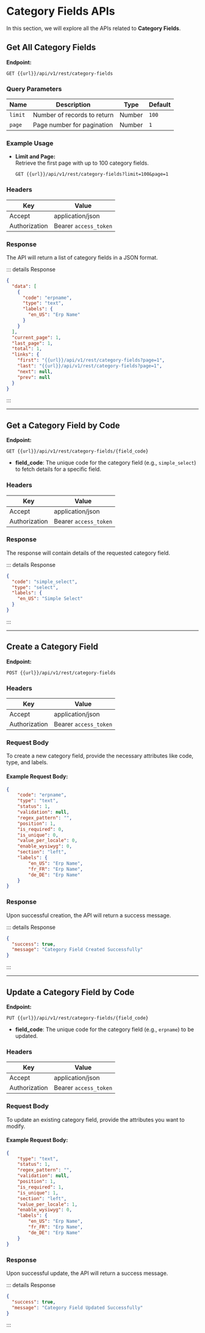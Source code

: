 # Category Fields APIs



In this section, we will explore all the APIs related to **Category Fields**.

## Get All Category Fields

**Endpoint:**  
```
GET {{url}}/api/v1/rest/category-fields
```

### Query Parameters

| Name   | Description                    | Type   | Default |
|--------|--------------------------------|--------|---------|
| `limit` | Number of records to return   | Number | `100`   |
| `page`  | Page number for pagination    | Number | `1`     |

### Example Usage

- **Limit and Page:**  
  Retrieve the first page with up to 100 category fields.

  ```http
  GET {{url}}/api/v1/rest/category-fields?limit=100&page=1
  ```

### Headers

| Key           | Value                 |
|---------------|-----------------------|
| Accept        | application/json      |
| Authorization | Bearer `access_token` |

### Response

The API will return a list of category fields in a JSON format.

::: details Response
```json
{
  "data": [
    {
      "code": "erpname",
      "type": "text",
      "labels": {
        "en_US": "Erp Name"
      }
    }
  ],
  "current_page": 1,
  "last_page": 1,
  "total": 1,
  "links": {
    "first": "{{url}}/api/v1/rest/category-fields?page=1",
    "last": "{{url}}/api/v1/rest/category-fields?page=1",
    "next": null,
    "prev": null
  }
}
```
:::

---

## Get a Category Field by Code

**Endpoint:**  
```
GET {{url}}/api/v1/rest/category-fields/{field_code}
```

- **field_code**: The unique code for the category field (e.g., `simple_select`) to fetch details for a specific field.

### Headers

| Key           | Value                 |
|---------------|-----------------------|
| Accept        | application/json      |
| Authorization | Bearer `access_token` |

### Response

The response will contain details of the requested category field.

::: details Response
```json
{
  "code": "simple_select",
  "type": "select",
  "labels": {
    "en_US": "Simple Select"
  }
}
```
:::

---

## Create a Category Field

**Endpoint:**  
```
POST {{url}}/api/v1/rest/category-fields
```

### Headers

| Key           | Value                 |
|---------------|-----------------------|
| Accept        | application/json      |
| Authorization | Bearer `access_token` |

### Request Body

To create a new category field, provide the necessary attributes like code, type, and labels.

#### Example Request Body:

```json
{
    "code": "erpname",
    "type": "text",
    "status": 1,
    "validation": null,
    "regex_pattern": "",
    "position": 1,
    "is_required": 0,
    "is_unique": 0,
    "value_per_locale": 0,
    "enable_wysiwyg": 0,
    "section": "left",
    "labels": {
        "en_US": "Erp Name",
        "fr_FR": "Erp Name",
        "de_DE": "Erp Name"
    }
}
```

### Response

Upon successful creation, the API will return a success message.

::: details Response
```json
{
  "success": true,
  "message": "Category Field Created Successfully"
}
```
:::

---

## Update a Category Field by Code

**Endpoint:**  
```
PUT {{url}}/api/v1/rest/category-fields/{field_code}
```

- **field_code**: The unique code for the category field (e.g., `erpname`) to be updated.

### Headers

| Key           | Value                 |
|---------------|-----------------------|
| Accept        | application/json      |
| Authorization | Bearer `access_token` |

### Request Body

To update an existing category field, provide the attributes you want to modify.

#### Example Request Body:

```json
{
    "type": "text",
    "status": 1,
    "regex_pattern": "",
    "validation": null,
    "position": 1,
    "is_required": 1,
    "is_unique": 1,
    "section": "left",
    "value_per_locale": 1,
    "enable_wysiwyg": 0,
    "labels": {
        "en_US": "Erp Name",
        "fr_FR": "Erp Name",
        "de_DE": "Erp Name"
    }
}
```

### Response

Upon successful update, the API will return a success message.

::: details Response
```json
{
  "success": true,
  "message": "Category Field Updated Successfully"
}
```
:::

